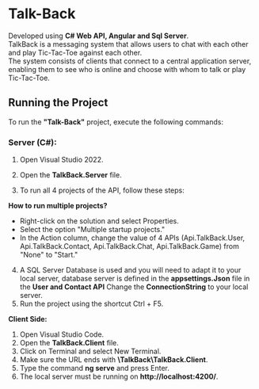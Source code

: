 # Talk-Back

Developed using **C# Web API, Angular and Sql Server**.\
TalkBack is a messaging system that allows users to chat with each other and play Tic-Tac-Toe against each other.\
The system consists of clients that connect to a central application server,\
enabling them to see who is online and choose with whom to talk or play Tic-Tac-Toe.


## Running the Project

To run the **"Talk-Back"** project, execute the following commands:

### Server (C#):

1) Open Visual Studio 2022.

2) Open the **TalkBack.Server** file.

3) To run all 4 projects of the API, follow these steps:

**How to run multiple projects?**
* Right-click on the solution and select Properties.
* Select the option "Multiple startup projects."
* In the Action column, change the value of 4 APIs (Api.TalkBack.User, Api.TalkBack.Contact, Api.TalkBack.Chat, Api.TalkBack.Game) from "None" to "Start."
4) A SQL Server Database is used and you will need to adapt it to your local server,
  database server is defined in the **appsettings.Json** file
  in the **User and Contact API** Change the **ConnectionString** to your local server.
5) Run the project using the shortcut Ctrl + F5.

**Client Side:**

1) Open Visual Studio Code.
2) Open the **TalkBack.Client** file.
3) Click on Terminal and select New Terminal.
4) Make sure the URL ends with **\TalkBack\TalkBack.Client**.
5) Type the command **ng serve** and press Enter.
6) The local server must be running on **http://localhost:4200/**.
